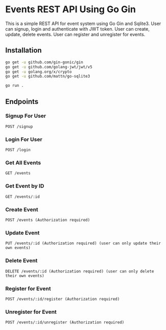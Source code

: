 # Events REST API Using Go Gin

This is a simple REST API for event system using Go Gin and Sqlite3. User can signup, login and authenticate with JWT token. User can create, update, delete events. User can register and unregister for events.

## Installation

```bash
go get -u github.com/gin-gonic/gin
go get -u github.com/golang-jwt/jwt/v5
go get -u golang.org/x/crypto
go get -u github.com/mattn/go-sqlite3

go run .
```

## Endpoints

### Signup For User

```http
POST /signup
```

### Login For User

```http
POST /login
```

### Get All Events

```http
GET /events
```

### Get Event by ID

```http
GET /events/:id
```

### Create Event

```http
POST /events (Authorization required)
```

### Update  Event

```http
PUT /events/:id (Authorization required) (user can only update their own events)
```

### Delete Event

```http
DELETE /events/:id (Authorization required) (user can only delete their own events)
```

### Register for Event

```http
POST /events/:id/register (Authorization required)
```

### Unregister for Event

```http
POST /events/:id/unregister (Authorization required)
```
